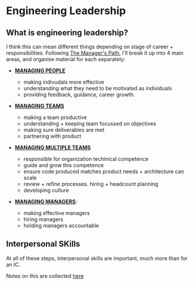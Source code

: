 # Engineering Leadership

## What is engineering leadership?

I think this can mean different things depending on stage of career + responsibilities. Following [The Manager's Path](https://www.amazon.com/Managers-Path-Leaders-Navigating-Growth/dp/1491973897/), I'll break it up into 4 main areas, and organise material for each separately:


- **[MANAGING PEOPLE](people)** 
    - making indivudals more effective
    - understanding what they need to be motivated as individuals
    - providing feedback, guidance, career growth.

- **[MANAGING TEAMS](teams)**
    - making a team productive
    - understanding + keeping team focussed on objectives
    - making sure deliverables are met
    - partnering with product

- **[MANAGING MULTIPLE TEAMS](multiple_teams)** 
    - responsible for organization techinical competence
    - guide and grow this competence
    - ensure code produced matches product needs + architecture can scale
    - review + refine processes. hiring + headcount planning
    - developing culture
    
- **[MANAGING MANAGERS](managers)**: 
    - making effective managers
    - hiring managers
    - holding managers accountable
 

## Interpersonal SKills

At all of these steps, interpersonal skills are important, much more than for an IC.
 
Notes on this are collected [here](interpersonal)
